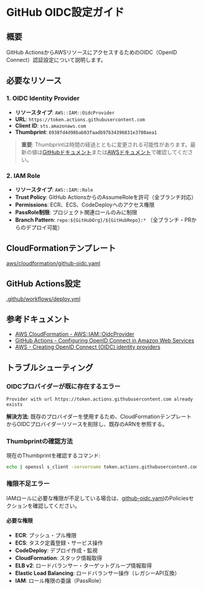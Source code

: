 # GitHub OIDC設定ガイド

## 概要
GitHub ActionsからAWSリソースにアクセスするためのOIDC（OpenID Connect）認証設定について説明します。

## 必要なリソース

### 1. OIDC Identity Provider
- **リソースタイプ**: `AWS::IAM::OidcProvider`
- **URL**: `https://token.actions.githubusercontent.com`
- **Client ID**: `sts.amazonaws.com`
- **Thumbprint**: `6938fd4d98bab03faadb97b34396831e3780aea1`

> **重要**: Thumbprintは時間の経過とともに変更される可能性があります。最新の値は[GitHubドキュメント](https://docs.github.com/en/actions/deployment/security-hardening-your-deployments/configuring-openid-connect-in-amazon-web-services)または[AWSドキュメント](https://docs.aws.amazon.com/IAM/latest/UserGuide/id_roles_providers_create_oidc_verify-thumbprint.html)で確認してください。

### 2. IAM Role
- **リソースタイプ**: `AWS::IAM::Role`
- **Trust Policy**: GitHub ActionsからのAssumeRoleを許可（全ブランチ対応）
- **Permissions**: ECR、ECS、CodeDeployへのアクセス権限
- **PassRole制限**: プロジェクト関連ロールのみに制限
- **Branch Pattern**: `repo:${GitHubOrg}/${GitHubRepo}:*` （全ブランチ・PRからのデプロイ可能）

## CloudFormationテンプレート
[aws/cloudformation/github-oidc.yaml](../aws/cloudformation/github-oidc.yaml)

## GitHub Actions設定
[.github/workflows/deploy.yml](../.github/workflows/deploy.yml)

## 参考ドキュメント
- [AWS CloudFormation - AWS::IAM::OidcProvider](https://docs.aws.amazon.com/ja_jp/AWSCloudFormation/latest/TemplateReference/aws-resource-iam-oidcprovider.html)
- [GitHub Actions - Configuring OpenID Connect in Amazon Web Services](https://docs.github.com/en/actions/deployment/security-hardening-your-deployments/configuring-openid-connect-in-amazon-web-services)
- [AWS - Creating OpenID Connect (OIDC) identity providers](https://docs.aws.amazon.com/IAM/latest/UserGuide/id_roles_providers_create_oidc.html)

## トラブルシューティング

### OIDCプロバイダーが既に存在するエラー
```
Provider with url https://token.actions.githubusercontent.com already exists
```

**解決方法**: 既存のプロバイダーを使用するため、CloudFormationテンプレートからOIDCプロバイダーリソースを削除し、既存のARNを参照する。

### Thumbprintの確認方法
現在のThumbprintを確認するコマンド:
```bash
echo | openssl s_client -servername token.actions.githubusercontent.com -connect token.actions.githubusercontent.com:443 2>/dev/null | openssl x509 -fingerprint -noout -sha1 | cut -d= -f2 | tr -d :
```

### 権限不足エラー
IAMロールに必要な権限が不足している場合は、[github-oidc.yaml](../aws/cloudformation/github-oidc.yaml)のPoliciesセクションを確認してください。

#### 必要な権限
- **ECR**: プッシュ・プル権限
- **ECS**: タスク定義登録・サービス操作
- **CodeDeploy**: デプロイ作成・監視
- **CloudFormation**: スタック情報取得
- **ELB v2**: ロードバランサー・ターゲットグループ情報取得
- **Elastic Load Balancing**: ロードバランサー操作（レガシーAPI互換）
- **IAM**: ロール権限の委譲（PassRole）
